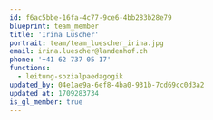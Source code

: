 ```yaml
---
id: f6ac5bbe-16fa-4c77-9ce6-4bb283b28e79
blueprint: team_member
title: 'Irina Lüscher'
portrait: team/team_luescher_irina.jpg
email: irina.luescher@landenhof.ch
phone: '+41 62 737 05 17'
functions:
  - leitung-sozialpaedagogik
updated_by: 04e1ae9a-6ef8-4ba0-931b-7cd69cc0d3a2
updated_at: 1709283734
is_gl_member: true
---
```

